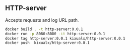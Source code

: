 ## HTTP-server

Accepts requests and log URL path.

```bash
docker build . -t http-server:0.0.1
docker run -p 8080:8080 -it http-server:0.0.1
docker tag http-server:0.0.1 kixualx/http-server:0.0.1
docker push  kixualx/http-server:0.0.1
```